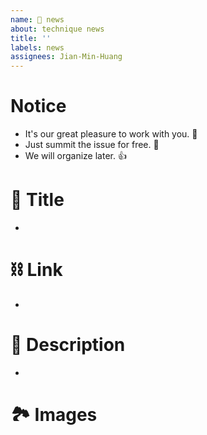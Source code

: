 ```yaml
---
name: 👀 news 
about: technique news 
title: ''
labels: news 
assignees: Jian-Min-Huang
---
```


# Notice
* It's our great pleasure to work with you. 👋
* Just summit the issue for free. 🥰
* We will organize later. 👍

# 👀 Title
*

# ⛓ Link
*

# 📜 Description
*

# 🏞 Images
